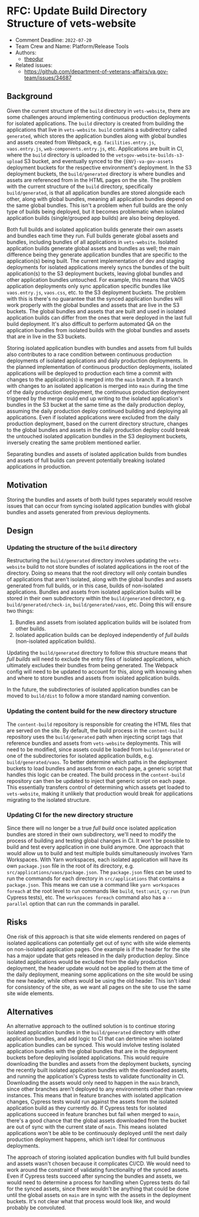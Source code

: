 # RFC: Update Build Directory Structure of vets-website

<!--
The title is what you want comments on. Use the active voice in a future tense.
Example:
    - The website will be built using the XZY framework
-->

* Comment Deadline: `2022-07-20`
* Team Crew and Name: Platform/Release Tools
* Authors:
  * [theodur](https://github.com/theodur)
* Related issues:
  * https://github.com/department-of-veterans-affairs/va.gov-team/issues/34687

## Background

Given the current structure of the `build` directory in `vets-website`, there are some challenges around implementing continuous production deployments for isolated applications. The `build` directory is created from building the applications that live in `vets-website`. `build` contains a subdirectory called `generated`, which stores the application bundles along with global bundles and assets created from Webpack, e.g. `facilities.entry.js`, `vaos.entry.js`, `web-components.entry.js`, etc. Applications are built in CI, where the `build` directory is uploaded to the `vetsgov-website-builds-s3-upload` S3 bucket, and eventually synced to the `{ENV}-va-gov-assets` deployment buckets for the respective environment's deployment. In the S3 deployment buckets, the `build/generated` directory is where bundles and assets are referenced from in the HTML pages on the site.
The problem with the current structure of the `build` directory, specifically `build/generated`, is that all application bundles are stored alongside each other, along with global bundles, meaning all application bundles depend on the same global bundles. This isn't a problem when full builds are the only type of builds being deployed, but it becomes problematic when isolated application builds (single/grouped app builds) are also being deployed. 

Both full builds and isolated application builds generate their own assets and bundles each time they run. Full builds generate global assets and bundles, including bundles of all applications in `vets-website`. Isolated application builds generate global assets and bundles as well; the main difference being they generate application bundles that are specific to the application(s) being built. The current implementation of dev and staging deployments for isolated applications merely syncs the bundles of the built application(s) to the S3 deployment buckets, leaving global bundles and other application bundles untouched. For example, this means that VAOS application deployments only sync application specific bundles like `vaos.entry.js`, `vaos.css`, etc. to the S3 deployment buckets. The problem with this is there's no guarantee that the synced application bundles will work properly with the global bundles and assets that are live in the S3 buckets. The global bundles and assets that are built and used in isolated application builds can differ from the ones that were deployed in the last full build deployment. It's also difficult to perform automated QA on the application bundles from isolated builds with the global bundles and assets that are in live in the S3 buckets.

Storing isolated application bundles with bundles and assets from full builds also contributes to a race condition between continuous production deployments of isolated applications and daily production deployments. In the planned implementation of continuous production deployments, isolated applications will be deployed to production each time a commit with changes to the application(s) is merged into the `main` branch. If a branch with changes to an isolated application is merged into `main` during the time of the daily production deployment, the continuous production deployment triggered by the merge could end up writing to the isolated application's bundles in the S3 bucket at the same time as the daily production deploy, assuming the daily production deploy continued building and deploying all applications. Even if isolated applications were excluded from the daily production deployment, based on the current directory structure, changes to the global bundles and assets in the daily production deploy could break the untouched isolated application bundles in the S3 deployment buckets, inversely creating the same problem mentioned earlier.

Separating bundles and assets of isolated application builds from bundles and assets of full builds can prevent potentially breaking isolated applications in production.

## Motivation

Storing the bundles and assets of both build types separately would resolve issues that can occur from syncing isolated application bundles with global bundles and assets generated from previous deployments.

## Design

### Updating the structure of the `build` directory

Restructuring the `build/generated` directory involves updating the `vets-website` build to not store bundles of isolated applications in the root of the directory. Doing so means that the root directory will only contain bundles of applications that aren't isolated, along with the global bundles and assets generated from full builds, or in this case, builds of non-isolated applications. Bundles and assets from isolated application builds will be stored in their own subdirectory within the `build/generated` directory, e.g. `build/generated/check-in`, `build/generated/vaos`, etc. Doing this will ensure two things:

1. Bundles and assets from isolated application builds will be isolated from other builds.
2. Isolated application builds can be deployed independently of *full builds* (non-isolated application builds).

Updating the `build/generated` directory to follow this structure means that *full builds* will need to exclude the entry files of isolated applications, which ultimately excludes their bundles from being generated. The Webpack config will need to be updated to account for this, along with knowing when and where to store bundles and assets from isolated application builds.

In the future, the subdirectories of isolated application bundles can be moved to `build/dist` to follow a more standard naming convention. 

### Updating the content build for the new directory structure

The `content-build` repository is responsible for creating the HTML files that are served on the site. By default, the build process in the `content-build` repository uses the `build/generated` path when injecting script tags that reference bundles and assets from `vets-website` deployments. This will need to be modified, since assets could be loaded from `build/generated` or one of the subdirectories for isolated application builds, e.g. `build/generated/vaos`. To better determine which paths in the deployment buckets to load bundles and assets from on each page, a generic script that handles this logic can be created. The build process in the `content-build` repository can then be updated to inject that generic script on each page. This essentially transfers control of determining which assets get loaded to `vets-website`, making it unlikely that production would break for applications migrating to the isolated structure.


### Updating CI for the new directory structure

Since there will no longer be a true *full build* once isolated application bundles are stored in their own subdirectory, we'll need to modify the process of building and testing global changes in CI. It won't be possible to build and test every application in one build anymore. One approach that would allow us to build and test multiple builds simultaneously involves Yarn Workspaces. With Yarn workspaces, each isolated application will have its own `package.json` file in the root of its directory, e.g. `src/applications/vaos/package.json`. The `package.json` files can be used to run the commands for each directory in `src/applications` that contains a `package.json`. This means we can use a command like `yarn workspaces foreach` at the root level to run commands like `build`, `test:unit`, `cy:run` (run Cypress tests), etc. The `workspaces foreach` command also has a `--parallel` option that can run the commands in parallel.

## Risks

One risk of this approach is that site wide elements rendered on pages of isolated applications can potentially get out of sync with site wide elements on non-isolated application pages. One example is if the header for the site has a major update that gets released in the daily production deploy. Since isolated applications would be excluded from the daily production deployment, the header update would not be applied to them at the time of the daily deployment, meaning some applications on the site would be using the new header, while others would be using the old header. This isn't ideal for consistency of the site, as we want all pages on the site to use the same site wide elements.

## Alternatives

An alternative approach to the outlined solution is to continue storing isolated application bundles in the `build/generated` directory with other application bundles, and add logic to CI that can dertmine when isolated application bundles can be synced. This would invlolve testing isolated application bundles with the global bundles that are in the deployment buckets before deploying isolated applications. This would require downloading the bundles and assets from the deployment buckets, syncing the recently built isolated application bundles with the downloaded assets, and running the application's Cypress tests to validate functionality in CI. Downloading the assets would only need to happen in the `main` branch, since other branches aren't deployed to any environments other than review instances. This means that in feature branches with isolated application changes, Cypress tests would run against the assets from the isolated application build as they currently do. If Cypress tests for isolated applications succeed in feature branches but fail when merged to `main`, there's a good chance that the global assets downloaded from the bucket are out of sync with the current state of `main`. This means isolated applications won't be able to be continuously deployed until the next daily production deployment happens, which isn't ideal for continuous deployments.

The approach of storing isolated application bundles with full build bundles and assets wasn't chosen because it complicates CI/CD. We would need to work around the constraint of validating functionality of the synced assets. Even if Cypress tests succeed after syncing the bundles and assets, we would need to determine a process for handling when Cypress tests do fail for the synced assets, since there wouldn't be anything that could be done until the global assets on `main` are in sync with the assets in the deployment buckets. It's not clear what that process would look like, and would probably be convoluted.
